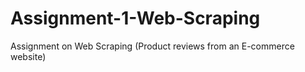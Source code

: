 # Assignment-1-Web-Scraping
Assignment on Web Scraping (Product reviews from an E-commerce website)
